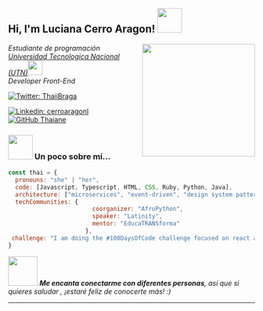 <h2> Hi, I'm Luciana Cerro Aragon! <img src="https://media.giphy.com/media/mGcNjsfWAjY5AEZNw6/giphy.gif" width="50"></h2>
<img align='right' src="https://media.giphy.com/media/ieyl9zmCjO4b4t6qoY/giphy.gif" width="230">
<p><em>Estudiante de programación <a href="https://www.frgp.utn.edu.ar"> Universidad Tecnologica Nacional (UTN)</a><img src="https://media.giphy.com/media/fYSnHlufseco8Fh93Z/giphy.gif" width="30"></br>Developer Front-End 
</em></p>

[![Twitter: ThaiiBraga](https://img.shields.io/twitter/follow/ThaiiBraga?style=social)](https://twitter.com/ThaiiBraga)

[![Linkedin: cerroaragonl](https://img.shields.io/badge/-cerroaragonl-blue?style=flat-square&logo=Linkedin&logoColor=white&link=https://www.linkedin.com/in/cerroaragonl/)](https://www.linkedin.com/in/cerroaragonl/)
[![GitHub Thaiane](https://img.shields.io/github/followers/thaiane?label=follow&style=social)](https://github.com/Thaiane)


### <img src="https://media.giphy.com/media/VgCDAzcKvsR6OM0uWg/giphy.gif" width="50"> Un poco sobre mí...  

```javascript
const thai = {
  pronouns: "she" | "her",
  code: [Javascript, Typescript, HTML, CSS, Ruby, Python, Java],
  architecture: ["microservices", "event-driven", "design system pattern"],
  techCommunities: {
                        coorganizer: "AfroPython",
                        speaker: "Latinity",
                        mentor: "EducaTRANSforma"
                      },
 challenge: "I am doing the #100DaysOfCode challenge focused on react and typescript"
}
```

<img src="https://media.giphy.com/media/LnQjpWaON8nhr21vNW/giphy.gif" width="60"> <em><b>Me encanta conectarme con diferentes personas</b>, así que si quieres saludar , ¡estaré feliz de conocerte más! :)</em>

---

